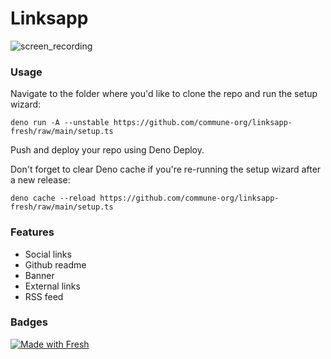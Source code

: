 # Linksapp

![screen_recording](https://user-images.githubusercontent.com/19251998/198886868-0bd8affb-8f0c-445b-b31e-0e122697c751.gif)

### Usage

Navigate to the folder where you'd like to clone the repo and run the setup wizard:

```console
deno run -A --unstable https://github.com/commune-org/linksapp-fresh/raw/main/setup.ts
```

Push and deploy your repo using Deno Deploy.

Don't forget to clear Deno cache if you're re-running the setup wizard after a new release:

```console
deno cache --reload https://github.com/commune-org/linksapp-fresh/raw/main/setup.ts
```

### Features

- Social links
- Github readme
- Banner
- External links
- RSS feed

### Badges

[![Made with Fresh](https://fresh.deno.dev/fresh-badge.svg)](https://fresh.deno.dev)
